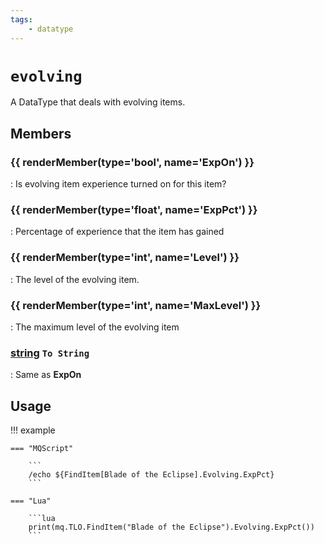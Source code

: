 ```yaml
---
tags:
    - datatype
---
```

# `evolving`

A DataType that deals with evolving items.

## Members

### {{ renderMember(type='bool', name='ExpOn') }}

:   Is evolving item experience turned on for this item?

### {{ renderMember(type='float', name='ExpPct') }}

:   Percentage of experience that the item has gained

### {{ renderMember(type='int', name='Level') }}

:   The level of the evolving item.

### {{ renderMember(type='int', name='MaxLevel') }}

:   The maximum level of the evolving item

### [string][string] `To String`

:   Same as **ExpOn**


## Usage

!!! example

    === "MQScript"

        ```
        /echo ${FindItem[Blade of the Eclipse].Evolving.ExpPct}
        ```

    === "Lua"

        ```lua
        print(mq.TLO.FindItem("Blade of the Eclipse").Evolving.ExpPct())
        ```

[bool]: datatype-bool.md
[float]: datatype-float.md
[int]: datatype-int.md
[string]: datatype-string.md
